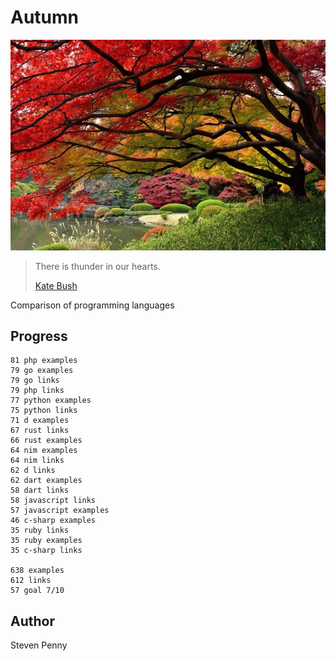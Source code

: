 # Autumn

![hero](docs/image.jpg)

> There is thunder in our hearts.
>
> [Kate Bush](//youtu.be/8rIjsa85UVk)

Comparison of programming languages

## Progress

~~~
81 php examples
79 go examples
79 go links
79 php links
77 python examples
75 python links
71 d examples
67 rust links
66 rust examples
64 nim examples
64 nim links
62 d links
62 dart examples
58 dart links
58 javascript links
57 javascript examples
46 c-sharp examples
35 ruby links
35 ruby examples
35 c-sharp links

638 examples
612 links
57 goal 7/10
~~~

## Author

Steven Penny
